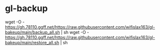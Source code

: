# gl-backup
wget -O - https://gh.78110.ggff.net/https://raw.githubusercontent.com/wifislax163/gl-bakeup/main/backup_all.sh | sh
wget -O - https://gh.78110.ggff.net/https://raw.githubusercontent.com/wifislax163/gl-bakeup/main/restore_all.sh | sh
